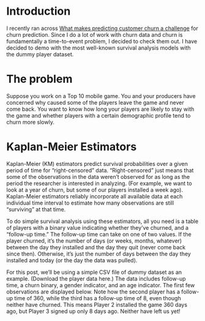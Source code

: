 # Introduction

I recently ran across [What makes predicting customer churn a challenge](https://medium.com/@b.khaleghi/what-makes-predicting-customer-churn-a-challenge-be195f35366e) for churn prediction. Since I do a lot of work with churn data and churn is fundamentally a time-to-event problem, I decided to check them out. I have decided to demo with the most well-known survival analysis models with the dummy player dataset.


# The problem

Suppose you work on a Top 10 mobile game. You and your producers have concerned why caused some of the players leave the game and never come back. You want to know how long your players are likely to stay with the game and whether players with a certain demographic profile tend to churn more slowly.


# Kaplan-Meier Estimators

Kaplan-Meier (KM) estimators predict survival probabilities over a given period of time for “right-censored” data. “Right-censored” just means that some of the observations in the data weren’t observed for as long as the period the researcher is interested in analyzing. (For example, we want to look at a year of churn, but some of our players installed a week ago). Kaplan-Meier estimators reliably incorporate all available data at each individual time interval to estimate how many observations are still “surviving” at that time.

To do simple survival analysis using these estimators, all you need is a table of players with a binary value indicating whether they’ve churned, and a “follow-up time.” The follow-up time can take on one of two values. If the player churned, it’s the number of days (or weeks, months, whatever) between the day they installed and the day they quit (never come back since then). Otherwise, it’s just the number of days between the day they installed and today (or the day the data was pulled).

For this post, we’ll be using a simple CSV file of dummy dataset as an example. (Download the player data here.) The data includes follow-up time, a churn binary, a gender indicator, and an age indicator. The first few observations are displayed below. Note how the second player has a follow-up time of 360, while the third has a follow-up time of 8, even though neither have churned. This means Player 2 installed the game 360 days ago, but Player 3 signed up only 8 days ago. Neither have left us yet!
